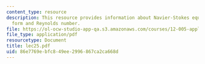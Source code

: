 ```yaml
---
content_type: resource
description: This resource provides information about Navier-Stokes equation ? dimensional
  form and Reynolds number.
file: https://ol-ocw-studio-app-qa.s3.amazonaws.com/courses/12-005-applications-of-continuum-mechanics-to-earth-atmospheric-and-planetary-sciences-spring-2006/86e7769ebfc849ee2996867ca2ca668d_lec25.pdf
file_type: application/pdf
resourcetype: Document
title: lec25.pdf
uid: 86e7769e-bfc8-49ee-2996-867ca2ca668d
---
```

